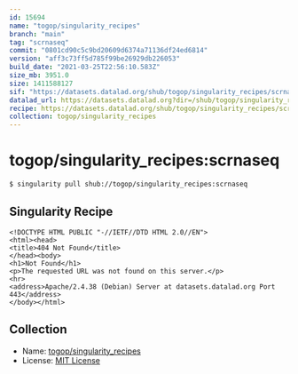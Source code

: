 ```yaml
---
id: 15694
name: "togop/singularity_recipes"
branch: "main"
tag: "scrnaseq"
commit: "0801cd90c5c9bd20609d6374a71136df24ed6814"
version: "aff3c73ff5d785f99be26929db226053"
build_date: "2021-03-25T22:56:10.583Z"
size_mb: 3951.0
size: 1411588127
sif: "https://datasets.datalad.org/shub/togop/singularity_recipes/scrnaseq/2021-03-25-0801cd90-aff3c73f/aff3c73ff5d785f99be26929db226053.sif"
datalad_url: https://datasets.datalad.org?dir=/shub/togop/singularity_recipes/scrnaseq/2021-03-25-0801cd90-aff3c73f/
recipe: https://datasets.datalad.org/shub/togop/singularity_recipes/scrnaseq/2021-03-25-0801cd90-aff3c73f/Singularity
collection: togop/singularity_recipes
---
```


# togop/singularity_recipes:scrnaseq

```bash
$ singularity pull shub://togop/singularity_recipes:scrnaseq
```

## Singularity Recipe

```singularity
<!DOCTYPE HTML PUBLIC "-//IETF//DTD HTML 2.0//EN">
<html><head>
<title>404 Not Found</title>
</head><body>
<h1>Not Found</h1>
<p>The requested URL was not found on this server.</p>
<hr>
<address>Apache/2.4.38 (Debian) Server at datasets.datalad.org Port 443</address>
</body></html>
```

## Collection

 - Name: [togop/singularity_recipes](https://github.com/togop/singularity_recipes)
 - License: [MIT License](https://api.github.com/licenses/mit)


